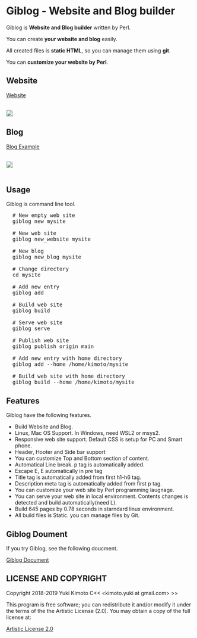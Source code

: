 <h1>Giblog - Website and Blog builder</h1>

Giblog is <b>Website and Blog builder</b> written by Perl.

You can create <b>your website and blog</b> easily</b>.

All created files is <b>static HTML</b>, so you can manage them using <b>git</b>.

You can <b>customize your website by Perl</b>.

<h2>Website</h2>

<a href="https://new-website-example.giblog.net/">Website</a><br><br>

<a href="https://new-website-example.giblog.net/"><img src="/images/giblog-website.png" style="widht:98%;border:1px solid #ddd"></a><br>

<h2>Blog</h2>

<a href="https://new-blog-example.giblog.net/">Blog Example</a><br><br>

<a href="https://new-blog-example.giblog.net/"><img src="/images/giblog-blog.png" style="widht:98%;border:1px solid #ddd"></a><br><br>

<h2>Usage</h2>

Giblog is command line tool.

<pre>
  # New empty web site
  giblog new mysite

  # New web site
  giblog new_website mysite

  # New blog
  giblog new_blog mysite
  
  # Change directory
  cd mysite
  
  # Add new entry
  giblog add

  # Build web site
  giblog build
  
  # Serve web site
  giblog serve

  # Publish web site
  giblog publish origin main

  # Add new entry with home directory
  giblog add --home /home/kimoto/mysite
  
  # Build web site with home directory
  giblog build --home /home/kimoto/mysite
</pre>

<h2>Features</h2>

Giblog have the following features.

* Build Website and Blog.
* Linux, Mac OS Support. In Windows, need WSL2 or msys2.
* Responsive web site support. Default CSS is setup for PC and Smart phone.
* Header, Hooter and Side bar support
* You can customize Top and Bottom section of content.
* Automatical Line break. p tag is automatically added.
* Escape E<lt>, E<gt> automatically in pre tag
* Title tag is automatically added from first h1-h6 tag.
* Description meta tag is automatically added from first p tag.
* You can customize your web site by Perl programming laugnage.
* You can serve your web site in local environment. Contents changes is detected and build automatically(need L<Mojolicious>).
* Build 645 pages by 0.78 seconds in starndard linux environment.
* All build files is Static. you can manage files by Git.

<h2>Giblog Doument</h2>

If you try Giblog, see the following doucment.

[Giblog Document](https://metacpan.org/pod/Giblog)

<h2>LICENSE AND COPYRIGHT</h2>

Copyright 2018-2019 Yuki Kimoto C<< <kimoto.yuki at gmail.com> >>

This program is free software; you can redistribute it and/or modify it
under the terms of the the Artistic License (2.0). You may obtain a
copy of the full license at:

[Artistic License 2.0](http://www.perlfoundation.org/artistic_license_2_0)
